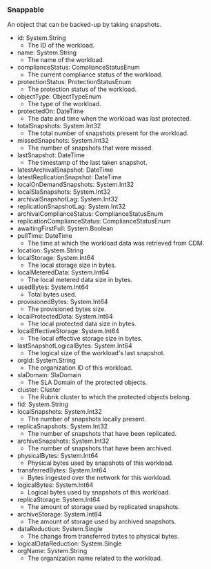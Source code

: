 ### Snappable
An object that can be backed-up by taking snapshots.

- id: System.String
  - The ID of the workload.
- name: System.String
  - The name of the workload.
- complianceStatus: ComplianceStatusEnum
  - The current compliance status of the workload.
- protectionStatus: ProtectionStatusEnum
  - The protection status of the workload.
- objectType: ObjectTypeEnum
  - The type of the workload.
- protectedOn: DateTime
  - The date and time when the workload was last protected.
- totalSnapshots: System.Int32
  - The total number of snapshots present for the workload.
- missedSnapshots: System.Int32
  - The number of snapshots that were missed.
- lastSnapshot: DateTime
  - The timestamp of the last taken snapshot.
- latestArchivalSnapshot: DateTime
- latestReplicationSnapshot: DateTime
- localOnDemandSnapshots: System.Int32
- localSlaSnapshots: System.Int32
- archivalSnapshotLag: System.Int32
- replicationSnapshotLag: System.Int32
- archivalComplianceStatus: ComplianceStatusEnum
- replicationComplianceStatus: ComplianceStatusEnum
- awaitingFirstFull: System.Boolean
- pullTime: DateTime
  - The time at which the workload data was retrieved from CDM.
- location: System.String
- localStorage: System.Int64
  - The local storage size in bytes.
- localMeteredData: System.Int64
  - The local metered data size in bytes.
- usedBytes: System.Int64
  - Total bytes used.
- provisionedBytes: System.Int64
  - The provisioned bytes size.
- localProtectedData: System.Int64
  - The local protected data size in bytes.
- localEffectiveStorage: System.Int64
  - The local effective storage size in bytes.
- lastSnapshotLogicalBytes: System.Int64
  - The logical size of the workload's last snapshot.
- orgId: System.String
  - The organization ID of this workload.
- slaDomain: SlaDomain
  - The SLA Domain of the protected objects.
- cluster: Cluster
  - The Rubrik cluster to which the protected objects belong.
- fid: System.String
- localSnapshots: System.Int32
  - The number of snapshots locally present.
- replicaSnapshots: System.Int32
  - The number of snapshots that have been replicated.
- archiveSnapshots: System.Int32
  - The number of snapshots that have been archived.
- physicalBytes: System.Int64
  - Physical bytes used by snapshots of this workload.
- transferredBytes: System.Int64
  - Bytes ingested over the network for this workload.
- logicalBytes: System.Int64
  - Logical bytes used by snapshots of this workload.
- replicaStorage: System.Int64
  - The amount of storage used by replicated snapshots.
- archiveStorage: System.Int64
  - The amount of storage used by archived snapshots.
- dataReduction: System.Single
  - The change from transferred bytes to physical bytes.
- logicalDataReduction: System.Single
- orgName: System.String
  - The organization name related to the workload.
